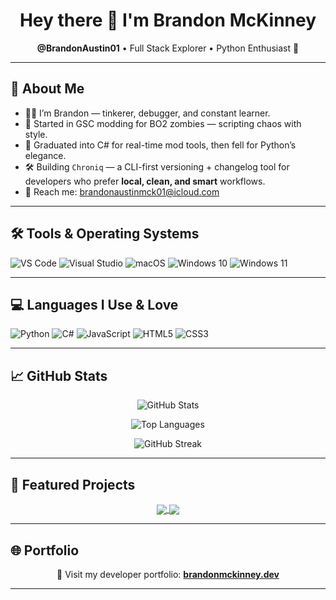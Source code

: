 <h1 align="center">Hey there 👋 I'm Brandon McKinney</h1>
<p align="center"><b>@BrandonAustin01</b> • Full Stack Explorer • Python Enthusiast 🐍</p>

---

## 🧠 About Me

- 🧑‍💻 I’m Brandon — tinkerer, debugger, and constant learner.
- 👾 Started in GSC modding for BO2 zombies — scripting chaos with style.
- 🔧 Graduated into C# for real-time mod tools, then fell for Python’s elegance.
- 🛠️ Building `Chroniq` — a CLI-first versioning + changelog tool for developers who prefer **local, clean, and smart** workflows.
- 💌 Reach me: brandonaustinmck01@icloud.com

---

## 🛠️ Tools & Operating Systems

![VS Code](https://img.shields.io/badge/VS%20Code-0078d7?style=for-the-badge&logo=visual-studio-code&logoColor=white)
![Visual Studio](https://img.shields.io/badge/Visual%20Studio-5C2D91?style=for-the-badge&logo=visual-studio&logoColor=white)
![macOS](https://img.shields.io/badge/macOS-000000?style=for-the-badge&logo=macos&logoColor=F0F0F0)
![Windows 10](https://img.shields.io/badge/Windows%2010-0078D6?style=for-the-badge&logo=windows&logoColor=white)
![Windows 11](https://img.shields.io/badge/Windows%2011-0079d5?style=for-the-badge&logo=Windows%2011&logoColor=white)

---

## 💻 Languages I Use & Love

![Python](https://img.shields.io/badge/Python-3670A0?style=for-the-badge&logo=python&logoColor=ffdd54)
![C#](https://img.shields.io/badge/C%23-239120?style=for-the-badge&logo=csharp&logoColor=white)
![JavaScript](https://img.shields.io/badge/JavaScript-323330?style=for-the-badge&logo=javascript&logoColor=F7DF1E)
![HTML5](https://img.shields.io/badge/HTML5-E34F26?style=for-the-badge&logo=html5&logoColor=white)
![CSS3](https://img.shields.io/badge/CSS3-1572B6?style=for-the-badge&logo=css3&logoColor=white)

---

## 📈 GitHub Stats

<p align="center">
  <img src="https://github-readme-stats.vercel.app/api?username=BrandonAustin01&show_icons=true&theme=tokyonight&hide_border=true&count_private=true" alt="GitHub Stats" />
</p>

<p align="center">
  <img src="https://github-readme-stats.vercel.app/api/top-langs/?username=BrandonAustin01&layout=compact&theme=tokyonight&hide_border=true" alt="Top Languages" />
</p>

<p align="center">
  <img src="https://github-readme-streak-stats.herokuapp.com/?user=BrandonAustin01&theme=tokyonight&hide_border=true" alt="GitHub Streak" />
</p>

---

## 🧩 Featured Projects

<div align="center">

<a href="https://github.com/BrandonAustin01/Chroniq" target="_blank">
  <img align="center" src="https://github-readme-stats.vercel.app/api/pin/?username=BrandonAustin01&repo=Chroniq&theme=tokyonight&hide_border=true" />
</a>

<a href="https://github.com/BrandonAustin01/Caine" target="_blank">
  <img align="center" src="https://github-readme-stats.vercel.app/api/pin/?username=BrandonAustin01&repo=Caine&theme=tokyonight&hide_border=true" />
</a>

</div>

---

## 🌐 Portfolio

<p align="center">
  🔗 Visit my developer portfolio:  
  <a href="https://brandonmckinney.dev" target="_blank">
    <b>brandonmckinney.dev</b>
  </a>
</p>

---

<!---
BrandonAustin01/BrandonAustin01 is a ✨ special ✨ repo because its `README.md` shows up on your GitHub profile.
--->

